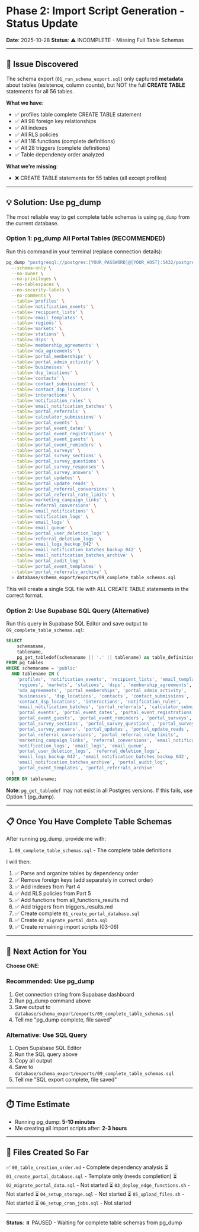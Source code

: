 # Phase 2: Import Script Generation - Status Update

**Date**: 2025-10-28
**Status**: ⚠️ INCOMPLETE - Missing Full Table Schemas

---

## 🚨 Issue Discovered

The schema export (`01_run_schema_export.sql`) only captured **metadata** about tables (existence, column counts), but NOT the full **CREATE TABLE** statements for all 56 tables.

**What we have**:
- ✅ profiles table complete CREATE TABLE statement
- ✅ All 98 foreign key relationships
- ✅ All indexes
- ✅ All RLS policies
- ✅ All 116 functions (complete definitions)
- ✅ All 28 triggers (complete definitions)
- ✅ Table dependency order analyzed

**What we're missing**:
- ❌ CREATE TABLE statements for 55 tables (all except profiles)

---

## 💡 Solution: Use pg_dump

The most reliable way to get complete table schemas is using `pg_dump` from the current database.

### Option 1: pg_dump All Portal Tables (RECOMMENDED)

Run this command in your terminal (replace connection details):

```bash
pg_dump "postgresql://postgres:[YOUR_PASSWORD]@[YOUR_HOST]:5432/postgres" \
  --schema-only \
  --no-owner \
  --no-privileges \
  --no-tablespaces \
  --no-security-labels \
  --no-comments \
  --table='profiles' \
  --table='notification_events' \
  --table='recipient_lists' \
  --table='email_templates' \
  --table='regions' \
  --table='markets' \
  --table='stations' \
  --table='dsps' \
  --table='membership_agreements' \
  --table='nda_agreements' \
  --table='portal_memberships' \
  --table='portal_admin_activity' \
  --table='businesses' \
  --table='dsp_locations' \
  --table='contacts' \
  --table='contact_submissions' \
  --table='contact_dsp_locations' \
  --table='interactions' \
  --table='notification_rules' \
  --table='email_notification_batches' \
  --table='portal_referrals' \
  --table='calculator_submissions' \
  --table='portal_events' \
  --table='portal_event_dates' \
  --table='portal_event_registrations' \
  --table='portal_event_guests' \
  --table='portal_event_reminders' \
  --table='portal_surveys' \
  --table='portal_survey_sections' \
  --table='portal_survey_questions' \
  --table='portal_survey_responses' \
  --table='portal_survey_answers' \
  --table='portal_updates' \
  --table='portal_update_reads' \
  --table='portal_referral_conversions' \
  --table='portal_referral_rate_limits' \
  --table='marketing_campaign_links' \
  --table='referral_conversions' \
  --table='email_notifications' \
  --table='notification_logs' \
  --table='email_logs' \
  --table='email_queue' \
  --table='portal_user_deletion_logs' \
  --table='referral_deletion_logs' \
  --table='email_logs_backup_042' \
  --table='email_notification_batches_backup_042' \
  --table='email_notification_batches_archive' \
  --table='portal_audit_log' \
  --table='portal_event_templates' \
  --table='portal_referrals_archive' \
  > database/schema_export/exports/09_complete_table_schemas.sql
```

This will create a single SQL file with ALL CREATE TABLE statements in the correct format.

### Option 2: Use Supabase SQL Query (Alternative)

Run this query in Supabase SQL Editor and save output to `09_complete_table_schemas.sql`:

```sql
SELECT
    schemaname,
    tablename,
    pg_get_tabledef(schemaname || '.' || tablename) as table_definition
FROM pg_tables
WHERE schemaname = 'public'
  AND tablename IN (
    'profiles', 'notification_events', 'recipient_lists', 'email_templates',
    'regions', 'markets', 'stations', 'dsps', 'membership_agreements',
    'nda_agreements', 'portal_memberships', 'portal_admin_activity',
    'businesses', 'dsp_locations', 'contacts', 'contact_submissions',
    'contact_dsp_locations', 'interactions', 'notification_rules',
    'email_notification_batches', 'portal_referrals', 'calculator_submissions',
    'portal_events', 'portal_event_dates', 'portal_event_registrations',
    'portal_event_guests', 'portal_event_reminders', 'portal_surveys',
    'portal_survey_sections', 'portal_survey_questions', 'portal_survey_responses',
    'portal_survey_answers', 'portal_updates', 'portal_update_reads',
    'portal_referral_conversions', 'portal_referral_rate_limits',
    'marketing_campaign_links', 'referral_conversions', 'email_notifications',
    'notification_logs', 'email_logs', 'email_queue',
    'portal_user_deletion_logs', 'referral_deletion_logs',
    'email_logs_backup_042', 'email_notification_batches_backup_042',
    'email_notification_batches_archive', 'portal_audit_log',
    'portal_event_templates', 'portal_referrals_archive'
  )
ORDER BY tablename;
```

**Note**: `pg_get_tabledef` may not exist in all Postgres versions. If this fails, use Option 1 (pg_dump).

---

## 📋 Once You Have Complete Table Schemas

After running pg_dump, provide me with:
1. `09_complete_table_schemas.sql` - The complete table definitions

I will then:
1. ✅ Parse and organize tables by dependency order
2. ✅ Remove foreign keys (add separately in correct order)
3. ✅ Add indexes from Part 4
4. ✅ Add RLS policies from Part 5
5. ✅ Add functions from all_functions_results.md
6. ✅ Add triggers from triggers_results.md
7. ✅ Create complete `01_create_portal_database.sql`
8. ✅ Create `02_migrate_portal_data.sql`
9. ✅ Create remaining import scripts (03-06)

---

## 🎯 Next Action for You

**Choose ONE**:

### Recommended: Use pg_dump
1. Get connection string from Supabase dashboard
2. Run pg_dump command above
3. Save output to `database/schema_export/exports/09_complete_table_schemas.sql`
4. Tell me "pg_dump complete, file saved"

### Alternative: Use SQL Query
1. Open Supabase SQL Editor
2. Run the SQL query above
3. Copy all output
4. Save to `database/schema_export/exports/09_complete_table_schemas.sql`
5. Tell me "SQL export complete, file saved"

---

## ⏱️ Time Estimate

- Running pg_dump: **5-10 minutes**
- Me creating all import scripts after: **2-3 hours**

---

## 📁 Files Created So Far

✅ `00_table_creation_order.md` - Complete dependency analysis
⏳ `01_create_portal_database.sql` - Template only (needs completion)
⏳ `02_migrate_portal_data.sql` - Not started
⏳ `03_deploy_edge_functions.sh` - Not started
⏳ `04_setup_storage.sql` - Not started
⏳ `05_upload_files.sh` - Not started
⏳ `06_setup_cron_jobs.sql` - Not started

---

**Status**: ⏸️ PAUSED - Waiting for complete table schemas from pg_dump
